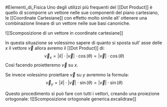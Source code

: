 #Elementi_di_Fisica
Uno degli utilizzi più frequenti del [[Dot Product]] è quello di scomporre un vettore nelle sue componenti del piano cartesiano, le [[Coordinate Cartesiane]] con effetto molto simile all’ ottenere una combinazione lineare di un vettore nelle sue basi canoniche.

![[Scomposizione di un vettore in coordinate cartesiane]]

In questa situazione se volessimo sapere di quanto si sposta sull’ asse delle $x$ il vettore $\vec{v}$ allora avremo il [[Dot Product]] di: $$\vec{v}_{x}=|\hat{x}|\cdot|\vec{v}|\cdot \cos(\theta)=|\vec{v}|\cdot \cos(\theta)$$
Così facendo proietteremo $\vec{v}$ su $x$.

Se invece volessimo proiettare $\vec{v}$ su $y$ avremmo la formula:
$$\vec{v}_{y}=|\hat{x}|\cdot|\vec{v}|\cdot \sin(\theta)=|\vec{v}|\cdot \sin(\theta)$$


Questo procedimento si può fare con tutti i vettori, creando una proiezione ortogonale:
![[Scomposizione ortogonale generica.excalidraw]]



